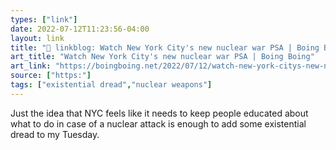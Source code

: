 ```yaml
---
types: ["link"]
date: 2022-07-12T11:23:56-04:00
layout: link
title: "🔗 linkblog: Watch New York City's new nuclear war PSA | Boing Boing'"
art_title: "Watch New York City's new nuclear war PSA | Boing Boing"
art_link: "https://boingboing.net/2022/07/12/watch-new-york-citys-new-nuclear-war-psa.html"
source: ["https:"]
tags: ["existential dread","nuclear weapons"]
---
```

Just the idea that NYC feels like it needs to keep people educated about what to do in case of a nuclear attack is enough to add some existential dread to my Tuesday.
 
